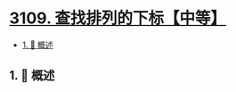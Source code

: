 # [3109. 查找排列的下标【中等】](https://github.com/Tdahuyou/TNotes.leetcode/tree/main/notes/3109.%20%E6%9F%A5%E6%89%BE%E6%8E%92%E5%88%97%E7%9A%84%E4%B8%8B%E6%A0%87%E3%80%90%E4%B8%AD%E7%AD%89%E3%80%91)

<!-- region:toc -->

- [1. 📝 概述](#1--概述)

<!-- endregion:toc -->

## 1. 📝 概述
